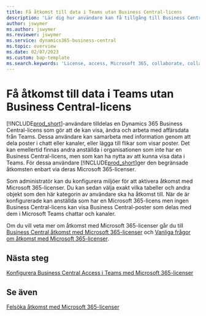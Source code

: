 ```yaml
---
title: Få åtkomst till data i Teams utan Business Central-licens
description: 'Lär dig hur användare kan få tillgång till Business Central-data i Microsoft Teams chattar och kanaler endast med en Microsoft 365-licens, men ingen Business Central-licens.'
author: jswymer
ms.author: jswymer
ms.reviewer: jswymer
ms.service: dynamics365-business-central
ms.topic: overview
ms.date: 02/07/2023
ms.custom: bap-template
ms.search.keywords: 'License, access, Microsoft 365, collaborate, collaboration, Teams, Microsoft Teams'
---
```


# <a name="access-data-in-teams-without-business-central-license"></a><a name="access-data-in-teams-without-business-central-license"></a><a name="access-data-in-teams-without-business-central-license"></a>Få åtkomst till data i Teams utan Business Central-licens

[!INCLUDE[prod_short](includes/prod_short.md)]-användare tilldelas en Dynamics 365 Business Central-licens som gör att de kan visa, ändra och arbeta med affärsdata från Teams. Dessa användare kan samarbeta med information genom att dela poster i chatt eller kanaler, eller lägga till flikar som visar poster. Det kan emellertid finnas andra anställda i organisationen som inte har en Business Central-licens, men som kan ha nytta av att kunna visa data i Teams. För dessa användare [!INCLUDE[prod_short](includes/prod_short.md)]ger den begränsade åtkomsten enbart via deras Microsoft 365-licenser.  

Som administratör kan du konfigurera miljöer för att aktivera åtkomst med  Microsoft 365-licenser. Du kan sedan välja exakt vilka tabeller och andra objekt som den här kategorin av användare ska ha åtkomst till. När de är konfigurerade kan anställda som har en Microsoft 365-licens men ingen Business Central-licens kan visa Business Central-poster som delas med dem i Microsoft Teams chattar och kanaler.

Om du vill veta mer om åtkomst med Microsoft 365-licenser går du till [Business Central åtkomst med Microsoft 365-licenser](admin-access-with-m365-license.md) och [Vanliga frågor om åtkomst med Microsoft 365-licenser](admin-access-with-m365-license-faq.md).

## <a name="next-steps"></a><a name="next-steps"></a><a name="next-steps"></a>Nästa steg

[Konfigurera Business Central Access i Teams med Microsoft 365-licenser](admin-access-with-m365-license-setup.md)  

## <a name="see-also"></a><a name="see-also"></a><a name="see-also"></a>Se även

[Felsöka åtkomst med Microsoft 365-licenser](admin-access-with-m365-license-troubleshooting.md)  
